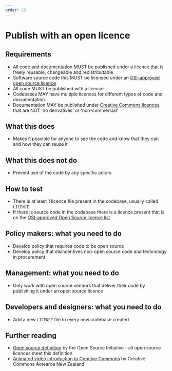 ```yaml
---
order: 12
---
```


# Publish with an open licence

## Requirements

* All code and documentation MUST be published under a licence that is freely reusable, changeable and redistributable
* Software source code this MUST be licensed under an [OSI-approved open source licence](https://opensource.org/licenses/category)
* All code MUST be published with a licence
* Codebases MAY have multiple licences for different types of code and documentation
* Documentation MAY be published under [Creative Commons licences
](https://creativecommons.org/licenses/) that are NOT 'no derivatives' or 'non-commercial'

## What this does

* Makes it possible for anyone to see the code and know that they can and how they can reuse it

## What this does not do

* Prevent use of the code by any specific actors

## How to test

* There is at least 1 licence file present in the codebase, usually called `LICENCE`
* If there is source code in the codebase there is a licence present that is on the [OSI-approved Open Source licence list](https://opensource.org/licenses/category)

## Policy makers: what you need to do

* Develop policy that requires code to be open source
* Develop policy that disincentives non-open source code and technology in procurement

## Management: what you need to do

* Only work with open source vendors that deliver their code by publishing it under an open source licence

## Developers and designers: what you need to do

* Add a new `LICENCE` file to every new codebase created

## Further reading

* [Open source definition](https://opensource.org/osd) by the Open Source Initiative - all open source licences meet this definition
* [Animated video introduction to Creative Commons](https://creativecommons.org/about/videos/creative-commons-kiwi) by Creative Commons Aotearoa New Zealand
